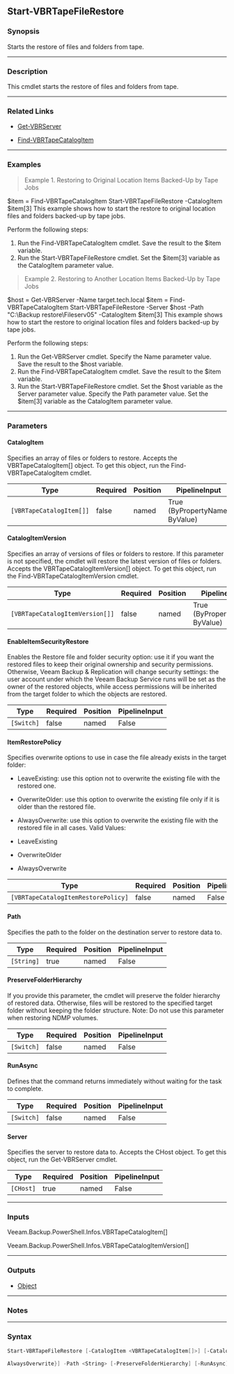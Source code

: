 Start-VBRTapeFileRestore
------------------------

### Synopsis
Starts the restore of files and folders from tape.

---

### Description

This cmdlet starts the restore of files and folders from tape.

---

### Related Links
* [Get-VBRServer](Get-VBRServer)

* [Find-VBRTapeCatalogItem](Find-VBRTapeCatalogItem)

---

### Examples
> Example 1. Restoring to Original Location Items Backed-Up by Tape Jobs

$item = Find-VBRTapeCatalogItem 
Start-VBRTapeFileRestore -CatalogItem $item[3]
This example shows how to start the restore to original location files and folders backed-up by tape jobs.

Perform the following steps:
1. Run the Find-VBRTapeCatalogItem cmdlet. Save the result to the $item variable.
2. Run the Start-VBRTapeFileRestore cmdlet. Set the $item[3] variable as the CatalogItem parameter value.

> Example 2. Restoring to Another Location Items Backed-Up by Tape Jobs

$host = Get-VBRServer -Name target.tech.local
$item = Find-VBRTapeCatalogItem 
Start-VBRTapeFileRestore -Server $host -Path "C:\Backup restore\Fileserv05" -CatalogItem $item[3]
This example shows how to start the restore to original location files and folders backed-up by tape jobs.

Perform the following steps:
1. Run the Get-VBRServer cmdlet. Specify the Name parameter value. Save the result to the $host variable.
2. Run the Find-VBRTapeCatalogItem  cmdlet. Save the result to the $item variable.
3. Run the Start-VBRTapeFileRestore cmdlet. Set the $host variable as the Server parameter value. Specify the Path parameter value. Set the $item[3] variable as the CatalogItem parameter value.

---

### Parameters
#### **CatalogItem**
Specifies an array of files or folders to restore. Accepts the VBRTapeCatalogItem[] object. To get this object, run the Find-VBRTapeCatalogItem cmdlet.

|Type                    |Required|Position|PipelineInput                 |
|------------------------|--------|--------|------------------------------|
|`[VBRTapeCatalogItem[]]`|false   |named   |True (ByPropertyName, ByValue)|

#### **CatalogItemVersion**
Specifies an array of versions of files or folders to restore.  If this parameter is not specified, the cmdlet will restore the latest version of files or folders. Accepts the VBRTapeCatalogItemVersion[] object. To get this object, run the Find-VBRTapeCatalogItemVersion cmdlet.

|Type                           |Required|Position|PipelineInput                 |
|-------------------------------|--------|--------|------------------------------|
|`[VBRTapeCatalogItemVersion[]]`|false   |named   |True (ByPropertyName, ByValue)|

#### **EnableItemSecurityRestore**
Enables the Restore file and folder security option: use it if you want the restored files to keep their original ownership and security permissions.  Otherwise, Veeam Backup & Replication will change security settings: the user account under which the Veeam Backup Service runs will be set as the owner of the restored objects, while access permissions will be inherited from the target folder to which the objects are restored.

|Type      |Required|Position|PipelineInput|
|----------|--------|--------|-------------|
|`[Switch]`|false   |named   |False        |

#### **ItemRestorePolicy**
Specifies overwrite options to use in case the file already exists in the target folder:
* LeaveExisting: use this option not to overwrite the existing file with the restored one.
* OverwriteOlder: use this option to overwrite the existing file only if it is older than the restored file.
* AlwaysOverwrite: use this option to overwrite the existing file with the restored file in all cases.
Valid Values:

* LeaveExisting
* OverwriteOlder
* AlwaysOverwrite

|Type                               |Required|Position|PipelineInput|
|-----------------------------------|--------|--------|-------------|
|`[VBRTapeCatalogItemRestorePolicy]`|false   |named   |False        |

#### **Path**
Specifies the path to the folder on the destination server to restore data to.

|Type      |Required|Position|PipelineInput|
|----------|--------|--------|-------------|
|`[String]`|true    |named   |False        |

#### **PreserveFolderHierarchy**
If you provide this parameter, the cmdlet will preserve the folder hierarchy of restored data. Otherwise, files will be restored to the specified target folder without keeping the folder structure.  Note: Do not use this parameter when restoring NDMP volumes.

|Type      |Required|Position|PipelineInput|
|----------|--------|--------|-------------|
|`[Switch]`|false   |named   |False        |

#### **RunAsync**
Defines that the command returns immediately without waiting for the task to complete.

|Type      |Required|Position|PipelineInput|
|----------|--------|--------|-------------|
|`[Switch]`|false   |named   |False        |

#### **Server**
Specifies the server to restore data to. Accepts the CHost object.  To get this object, run the Get-VBRServer cmdlet.

|Type     |Required|Position|PipelineInput|
|---------|--------|--------|-------------|
|`[CHost]`|true    |named   |False        |

---

### Inputs
Veeam.Backup.PowerShell.Infos.VBRTapeCatalogItem[]

Veeam.Backup.PowerShell.Infos.VBRTapeCatalogItemVersion[]

---

### Outputs
* [Object](https://learn.microsoft.com/en-us/dotnet/api/System.Object)

---

### Notes

---

### Syntax
```PowerShell
Start-VBRTapeFileRestore [-CatalogItem <VBRTapeCatalogItem[]>] [-CatalogItemVersion <VBRTapeCatalogItemVersion[]>] [-EnableItemSecurityRestore] [-ItemRestorePolicy {LeaveExisting | OverwriteOlder | 
```
```PowerShell
AlwaysOverwrite}] -Path <String> [-PreserveFolderHierarchy] [-RunAsync] -Server <CHost> [<CommonParameters>]
```
